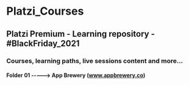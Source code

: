 # Platzi_Courses
## Platzi Premium - Learning repository - #BlackFriday_2021
### Courses, learning paths, live sessions content and more...
#### Folder 01 -----> App Brewery (www.appbrewery.co)
